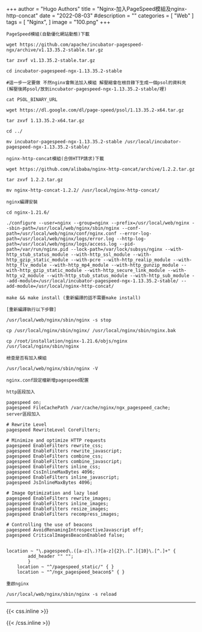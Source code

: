 +++
author = "Hugo Authors"
title = "Nginx-加入PageSpeed模組及nginx-http-concat"
date = "2022-08-03"
#description = ""
categories = [
    "Web"
]
tags = [
    "Nginx",
]
image = "100.png"
+++
    
    PageSpeed模組(自動優化網站動態)下載
    
    wget https://github.com/apache/incubator-pagespeed-ngx/archive/v1.13.35.2-stable.tar.gz
    
    tar zxvf v1.13.35.2-stable.tar.gz
    
    cd incubator-pagespeed-ngx-1.13.35.2-stable
    
    #這一步一定要做 不然nginx會無法加入模組 解壓縮會在根目錄下生成一個psol的資料夾 (解壓後將psol/放到incubator-pagespeed-ngx-1.13.35.2-stable/裡)
    
    cat PSOL_BINARY_URL
    
    wget https://dl.google.com/dl/page-speed/psol/1.13.35.2-x64.tar.gz
    
    tar zxvf 1.13.35.2-x64.tar.gz
    
    cd ../
    
    mv incubator-pagespeed-ngx-1.13.35.2-stable /usr/local/incubator-pagespeed-ngx-1.13.35.2-stable/
    
    nginx-http-concat模組(合併HTTP請求)下載
    
    wget https://github.com/alibaba/nginx-http-concat/archive/1.2.2.tar.gz
    
    tar zxvf 1.2.2.tar.gz
    
    mv nginx-http-concat-1.2.2/ /usr/local/nginx-http-concat/
    
    nginx編譯安裝
    
    cd nginx-1.21.6/
    
    ./configure --user=nginx --group=nginx --prefix=/usr/local/web/nginx --sbin-path=/usr/local/web/nginx/sbin/nginx --conf-path=/usr/local/web/nginx/conf/nginx.conf --error-log-path=/usr/local/web/nginx/logs/error.log --http-log-path=/usr/local/web/nginx/logs/access.log --pid-path=/var/run/nginx.pid --lock-path=/var/lock/subsys/nginx --with-http_stub_status_module --with-http_ssl_module --with-http_gzip_static_module --with-pcre --with-http_realip_module --with-http_flv_module --with-http_mp4_module --with-http_gunzip_module --with-http_gzip_static_module --with-http_secure_link_module --with-http_v2_module --with-http_stub_status_module --with-http_sub_module --add-module=/usr/local/incubator-pagespeed-ngx-1.13.35.2-stable/ --add-module=/usr/local/nginx-http-concat/
    
    make && make install (重新編譯的話不需要make install)
    
    [重新編譯執行以下步驟]
    
    /usr/local/web/nginx/sbin/nginx -s stop
    
    cp /usr/local/nginx/sbin/nginx/ /usr/local/nginx/sbin/nginx.bak
    
    cp /root/installation/nginx-1.21.6/objs/nginx /usr/local/nginx/sbin/nginx
    
    檢查是否有加入模組
    
    /usr/local/web/nginx/sbin/nginx -V
    
    nginx.conf設定檔新增pagespeed配置
    
    http區段加入
    
    pagespeed on;
    pagespeed FileCachePath /var/cache/nginx/ngx_pagespeed_cache;
    server區段加入
    
    # Rewrite Level
    pagespeed RewriteLevel CoreFilters;
    
    # Minimize and optimize HTTP requests
    pagespeed EnableFilters rewrite_css;
    pagespeed EnableFilters rewrite_javascript;
    pagespeed EnableFilters combine_css;
    pagespeed EnableFilters combine_javascript;
    pagespeed EnableFilters inline_css;
    pagespeed CssInlineMaxBytes 4096;
    pagespeed EnableFilters inline_javascript;
    pagespeed JsInlineMaxBytes 4096;
    
    # Image Optimization and lazy load
    pagespeed EnableFilters rewrite_images;
    pagespeed EnableFilters inline_images;
    pagespeed EnableFilters resize_images;
    pagespeed EnableFilters recompress_images;
    
    # Controlling the use of beacons
    pagespeed AvoidRenamingIntrospectiveJavascript off;
    pagespeed CriticalImagesBeaconEnabled false;
    
    
    location ~ "\.pagespeed\.([a-z]\.)?[a-z]{2}\.[^.]{10}\.[^.]+" {
            add_header "" "";
            }
        location ~ "^/pagespeed_static/" { }
        location ~ "^/ngx_pagespeed_beacon$" { }
    
    重啟nginx
    
    /usr/local/web/nginx/sbin/nginx -s reload

***

{{< css.inline >}}
<style>
.emojify {
	font-family: Apple Color Emoji, Segoe UI Emoji, NotoColorEmoji, Segoe UI Symbol, Android Emoji, EmojiSymbols;
	font-size: 2rem;
	vertical-align: middle;
}
@media screen and (max-width:650px) {
  .nowrap {
    display: block;
    margin: 25px 0;
  }
}
</style>
{{< /css.inline >}}
